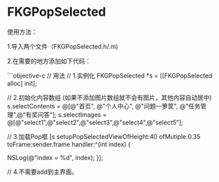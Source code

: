 # FKGPopSelected

<p>使用方法：</p>
<p>1.导入两个文件（FKGPopSelected.h/.m)</p>
<p>2.在需要的地方添加如下代码：</p>
```objective-c
// 用法
// 1.实例化
FKGPopSelected *s = [[FKGPopSelected alloc] init];

// 2.初始化内容数组 (如果不添加图片数组就不会有图片，其他内容自动居中)
s.selectContents = @[@"首页", @"个人中心", @"问题一箩筐", @"任务管理",@"有奖问答"];
s.selectImages = @[@"select1",@"select2",@"select3",@"select4",@"select5"];

// 3.加载Pop框
[s setupPopSelectedViewOfHeight:40 ofMutiple:0.35 toFrame:sender.frame handler:^(int index) {

NSLog(@"index = %d", index);
}];

// 4.不需要add到主界面。


```
